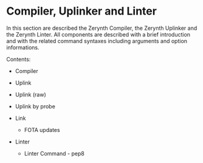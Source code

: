 # Compiler, Uplinker and Linter

In this section are described the Zerynth Compiler, the Zerynth Uplinker and the Zerynth Linter. All components are described with a brief introduction and with the related command syntaxes including arguments and option informations.

Contents:


* Compiler


* Uplink


* Uplink (raw)


* Uplink by probe


* Link


    * FOTA updates


* Linter


    * Linter Command - pep8
